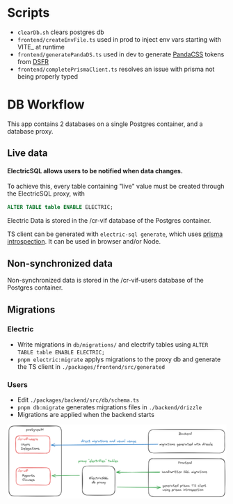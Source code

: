 # Scripts
- `clearDb.sh` clears postgres db
- `frontend/createEnvFile.ts` used in prod to inject env vars starting with VITE_ at runtime
- `frontend/generatePandaDS.ts` used in dev to generate [PandaCSS](https://panda-css.com/docs/theming/tokens) tokens from [DSFR](https://github.com/GouvernementFR/dsfr)
- `frontend/completePrismaClient.ts` resolves an issue with prisma not being properly typed

# DB Workflow

This app contains 2 databases on a single Postgres container, and a database proxy.

## Live data

#### ElectricSQL allows users to be notified when data changes.

To achieve this, every table containing "live" value must be created through the ElectricSQL proxy, with

```sql
ALTER TABLE table ENABLE ELECTRIC;
```

Electric Data is stored in the /cr-vif database of the Postgres container.

TS client can be generated with `electric-sql generate`, which uses
[prisma introspection](https://www.prisma.io/docs/orm/prisma-schema/introspection). It can be used in browser and/or
Node.

## Non-synchronized data

Non-synchronized data is stored in the /cr-vif-users database of the Postgres container.

## Migrations

### Electric

- Write migrations in `db/migrations/` and electrify tables using `ALTER TABLE table ENABLE ELECTRIC;`
- `pnpm electric:migrate` applys migrations to the proxy db and generate the TS client in
  `./packages/frontend/src/generated`

### Users

- Edit `./packages/backend/src/db/schema.ts`
- `pnpm db:migrate` generates migrations files in `./backend/drizzle`
- Migrations are applied when the backend starts

![alt text](images/db-workflow.png)
